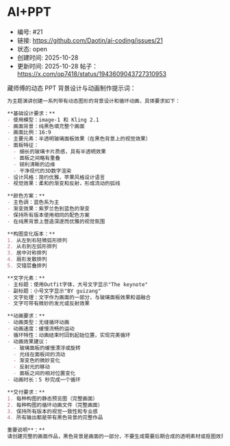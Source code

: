 # AI+PPT

- 编号: #21
- 链接: https://github.com/Daotin/ai-coding/issues/21
- 状态: open
- 创建时间: 2025-10-28
- 更新时间: 2025-10-28
帖子：https://x.com/op7418/status/1943609043727310953

藏师傅的动态 PPT 背景设计与动画制作提示词：

```markdown
为主题演讲创建一系列带有动态图形的背景设计和循环动画，具体要求如下：

**基础设计要求：**
- 使用模型：image-1 和 Kling 2.1
- 画面背景：纯黑色填充整个画面
- 画面比例：16:9
- 主要元素：半透明玻璃面板效果（在黑色背景上的视觉效果）
- 面板特征：
  - 细长的玻璃卡片质感，具有半透明效果
  - 面板之间略有重叠
  - 锐利清晰的边缘
  - 干净现代的3D数字渲染
- 设计风格：简约优雅，苹果风格设计语言
- 视觉效果：柔和的渐变和反射，形成流动的弧线

**颜色方案：**
- 主色调：蓝色系为主
- 渐变效果：紫罗兰色到蓝色的渐变
- 保持所有版本使用相同的配色方案
- 在纯黑背景上营造深邃而优雅的视觉氛围

**构图变化版本：**
1. 从左到右轻微弧形排列
2. 从右到左弧形排列
3. 居中对称排列
4. 扇形发散排列
5. 交错层叠排列

**文字元素：**
- 主标题：使用Outfit字体，大号文字显示"The keynote"
- 副标题：小号文字显示"BY guizang"
- 文字处理：文字作为画面的一部分，与玻璃面板效果和谐融合
- 文字可带有微妙的发光或反射效果

**动画要求：**
- 动画类型：无缝循环动画
- 动画速度：缓慢流畅的运动
- 循环特性：动画结束时回到起始位置，实现完美循环
- 动画效果建议：
  - 玻璃面板的缓慢漂浮或旋转
  - 光线在面板间的流动
  - 渐变色的微妙变化
  - 反射光的移动
  - 面板之间的相对位置变化
- 动画时长：5 秒完成一个循环

**交付要求：**
1. 每种构图的静态预览图（完整画面）
2. 每种构图的循环动画文件（完整画面）
3. 保持所有版本的视觉一致性和专业感
4. 所有输出都是带有黑色背景的完整作品

重要说明**：**
请创建完整的画面作品，黑色背景是画面的一部分，不要生成需要后期合成的透明素材或抠图效果。
```
